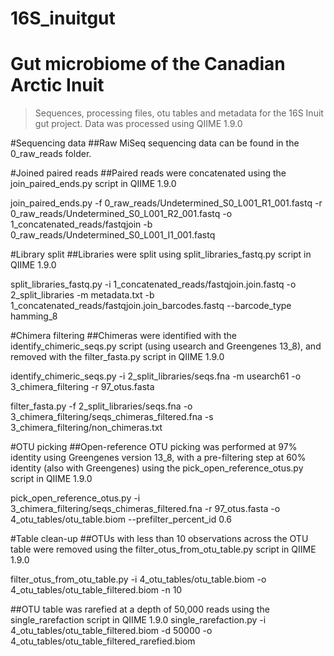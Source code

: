 # 16S_inuitgut

Gut microbiome of the Canadian Arctic Inuit
===========================================

>Sequences, processing files, otu tables and metadata for the 16S Inuit gut project.
>Data was processed using QIIME 1.9.0

#Sequencing data
##Raw MiSeq sequencing data can be found in the 0_raw_reads folder.

#Joined paired reads
##Paired reads were concatenated using the join_paired_ends.py script in QIIME 1.9.0

join_paired_ends.py -f 0_raw_reads/Undetermined_S0_L001_R1_001.fastq -r 0_raw_reads/Undetermined_S0_L001_R2_001.fastq -o 1_concatenated_reads/fastqjoin -b 0_raw_reads/Undetermined_S0_L001_I1_001.fastq

#Library split
##Libraries were split using split_libraries_fastq.py script in QIIME 1.9.0

split_libraries_fastq.py -i 1_concatenated_reads/fastqjoin.join.fastq -o 2_split_libraries -m metadata.txt -b 1_concatenated_reads/fastqjoin.join_barcodes.fastq --barcode_type hamming_8

#Chimera filtering
##Chimeras were identified with the identify_chimeric_seqs.py script (using usearch and Greengenes 13_8), and removed with the filter_fasta.py script in QIIME 1.9.0

identify_chimeric_seqs.py -i 2_split_libraries/seqs.fna -m usearch61 -o 3_chimera_filtering -r 97_otus.fasta

filter_fasta.py -f 2_split_libraries/seqs.fna  -o 3_chimera_filtering/seqs_chimeras_filtered.fna -s 3_chimera_filtering/non_chimeras.txt

#OTU picking
##Open-reference OTU picking was performed at 97% identity using Greengenes version 13_8, with a pre-filtering step at 60% identity (also with Greengenes) using the pick_open_reference_otus.py script in QIIME 1.9.0

pick_open_reference_otus.py -i 3_chimera_filtering/seqs_chimeras_filtered.fna -r 97_otus.fasta -o 4_otu_tables/otu_table.biom --prefilter_percent_id 0.6

#Table clean-up
##OTUs with less than 10 observations across the OTU table were removed using the filter_otus_from_otu_table.py script in QIIME 1.9.0

filter_otus_from_otu_table.py -i 4_otu_tables/otu_table.biom -o 4_otu_tables/otu_table_filtered.biom -n 10

##OTU table was rarefied at a depth of 50,000 reads using the single_rarefaction script in QIIME 1.9.0
single_rarefaction.py -i 4_otu_tables/otu_table_filtered.biom -d 50000 -o 4_otu_tables/otu_table_filtered_rarefied.biom